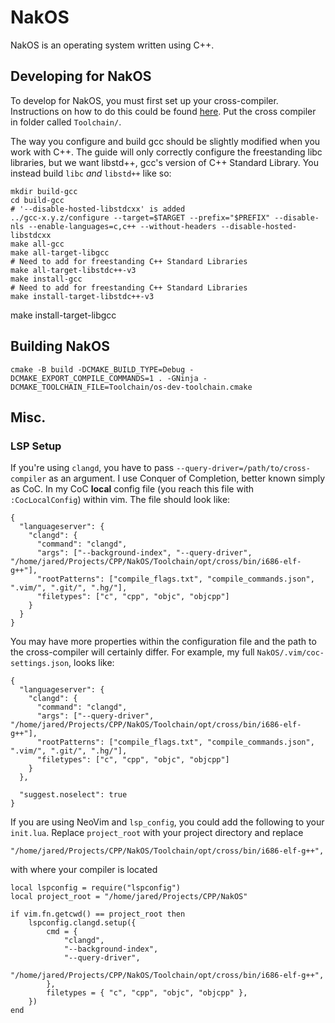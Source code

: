 # NakOS

NakOS is an operating system written using C++.

## Developing for NakOS

To develop for NakOS, you must first set up your cross-compiler. Instructions on how to do this could be found [here](https://wiki.osdev.org/GCC_Cross-Compiler#Why_cross-compilers_are_necessary). Put the 
cross compiler in folder called `Toolchain/`.

The way you configure and build gcc should be slightly modified when you work with C++. The guide will only correctly configure the freestanding libc libraries, but we want libstd++, gcc's version of C++
Standard Library. You instead build `libc` *and* `libstd++` like so:

```
mkdir build-gcc
cd build-gcc
# '--disable-hosted-libstdcxx' is added
../gcc-x.y.z/configure --target=$TARGET --prefix="$PREFIX" --disable-nls --enable-languages=c,c++ --without-headers --disable-hosted-libstdcxx
make all-gcc
make all-target-libgcc
# Need to add for freestanding C++ Standard Libraries
make all-target-libstdc++-v3
make install-gcc
# Need to add for freestanding C++ Standard Libraries
make install-target-libstdc++-v3
```
make install-target-libgcc

## Building NakOS

```
cmake -B build -DCMAKE_BUILD_TYPE=Debug -DCMAKE_EXPORT_COMPILE_COMMANDS=1 . -GNinja -DCMAKE_TOOLCHAIN_FILE=Toolchain/os-dev-toolchain.cmake
```

## Misc.

### LSP Setup

If you're using `clangd`, you have to pass `--query-driver=/path/to/cross-compiler` as an argument. I use Conquer of Completion, better known simply as CoC. In my CoC **local** config file (you reach
this file with `:CocLocalConfig`) within vim.  The file should look like:

```
{
  "languageserver": {
    "clangd": {
      "command": "clangd",
      "args": ["--background-index", "--query-driver", "/home/jared/Projects/CPP/NakOS/Toolchain/opt/cross/bin/i686-elf-g++"],
      "rootPatterns": ["compile_flags.txt", "compile_commands.json", ".vim/", ".git/", ".hg/"],
      "filetypes": ["c", "cpp", "objc", "objcpp"]
    }
  }
}
```

You may have more properties within the configuration file and the path to the cross-compiler will certainly differ. For example,
my full `NakOS/.vim/coc-settings.json`, looks like:

```
{
  "languageserver": {
    "clangd": {
      "command": "clangd",
      "args": ["--query-driver", "/home/jared/Projects/CPP/NakOS/Toolchain/opt/cross/bin/i686-elf-g++"],
      "rootPatterns": ["compile_flags.txt", "compile_commands.json", ".vim/", ".git/", ".hg/"],
      "filetypes": ["c", "cpp", "objc", "objcpp"]
    }
  },

  "suggest.noselect": true
}
```

If you are using NeoVim and `lsp_config`, you could add the following to your `init.lua`. Replace `project_root` with your project directory 
and replace 

```
"/home/jared/Projects/CPP/NakOS/Toolchain/opt/cross/bin/i686-elf-g++",
```

with where your compiler is located

```
local lspconfig = require("lspconfig")
local project_root = "/home/jared/Projects/CPP/NakOS"

if vim.fn.getcwd() == project_root then
    lspconfig.clangd.setup({
        cmd = {
            "clangd",
            "--background-index",
            "--query-driver",
            "/home/jared/Projects/CPP/NakOS/Toolchain/opt/cross/bin/i686-elf-g++",
        },
        filetypes = { "c", "cpp", "objc", "objcpp" },
    })
end
```
